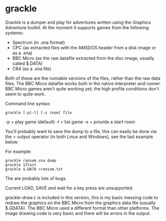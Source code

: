 grackle
=======

Grackle is a dumper and play for adventures written using the Graphics Adventure toolkit. At the moment it supports games from the following systems:
* Spectrum (in .sna format)
* CPC (as extracted files with the AMSDOS header from a disk image or as a .sna)
* BBC Micro (as the raw datafile extracted from the disc image, usually called $.DATA)
* C64 (as a .sna file)

Both of these are the runnable versions of the files, rather than the raw data files. The BBC Micro datafile works both in the native interpreter and runner. BBC Micro games aren't quite working yet; the high profile conditions don't seem to quite work.


Command line syntax:

```grackle [-p|-l] [-s room] file```

-p = play game (default)
-l = list game
-s = provide a start room

You'll probably want to save the dump to a file, this can easily be done via
the > output operator (in both Linux and Windows), see the last example below.

For example:
```grackle "Winter Wonderland.sna"
grackle ransom.sna dump
grackle 12lost
grackle $.DATA >ransom.txt
```
The are probably lots of bugs.

Current LOAD, SAVE and wait for a key press are unsupported.

grackle-draw.c is included in this version, this is my basic messing code to
redraw the graphics on the BBC Micro from the graphics data file (usually
$.GDATA). The BBC Micro used a different format than other platforms. The image
drawing code is very basic and there will be errors in the output.
